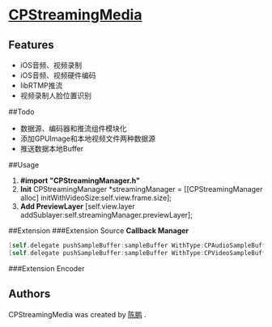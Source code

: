 # [CPStreamingMedia](https://ChenPengOnBitbucket@bitbucket.org/ChenPengOnBitbucket/cpstreamingmedia.git)

## Features
* iOS音频、视频录制
* iOS音频、视频硬件编码
* libRTMP推流
* 视频录制人脸位置识别

##Todo
* 数据源、编码器和推流组件模块化
* 添加GPUImage和本地视频文件两种数据源
* 推送数据本地Buffer

##Usage
1. **#import "CPStreamingManager.h"**
2. **Init**
CPStreamingManager *streamingManager = [[CPStreamingManager alloc] initWithVideoSize:self.view.frame.size];
3. **Add PreviewLayer**
[self.view.layer addSublayer:self.streamingManager.previewLayer];

##Extension
###Extension Source
**Callback Manager**
```Objective-C
[self.delegate pushSampleBuffer:sampleBuffer WithType:CPAudioSampleBuffer];
[self.delegate pushSampleBuffer:sampleBuffer WithType:CPVideoSampleBuffer];
```
###Extension Encoder

## Authors
CPStreamingMedia was created by [陈鹏](https://github.com/ChenPengOnGitHub) .
